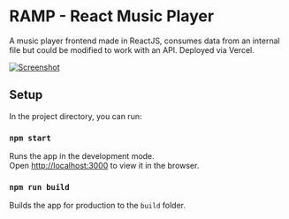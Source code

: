 # RAMP - React Music Player

A music player frontend made in ReactJS, consumes data from an internal file but could be modified to work with an API.
Deployed via Vercel.

[![Screenshot](https://i.ibb.co/6HskVnP/ramp-screenshot.png "Screenshot")](https://i.ibb.co/6HskVnP/ramp-screenshot.png "Screenshot")

## Setup

In the project directory, you can run:

### `npm start`

Runs the app in the development mode.\
Open [http://localhost:3000](http://localhost:3000) to view it in the browser.

### `npm run build`

Builds the app for production to the `build` folder.
